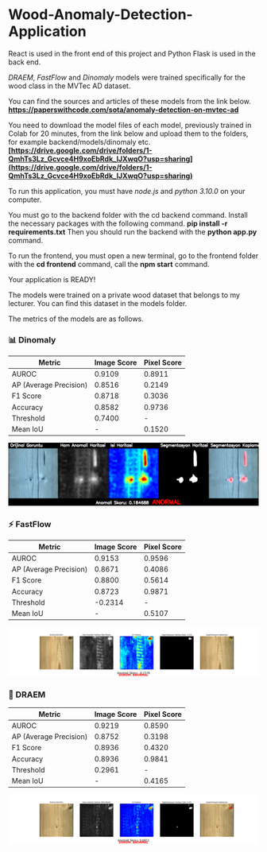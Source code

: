 # Wood-Anomaly-Detection-Application
React is used in the front end of this project and Python Flask is used in the back end.

*DRAEM*, *FastFlow* and *Dinomaly* models were trained specifically for the wood class in the MVTec AD dataset.

You can find the sources and articles of these models from the link below. **https://paperswithcode.com/sota/anomaly-detection-on-mvtec-ad**

You need to download the model files of each model, previously trained in Colab for 20 minutes, from the link below and upload them to the folders, for example backend/models/dinomaly etc.
**[https://drive.google.com/drive/folders/1-QmhTs3Lz_Gcvce4H9xoEbRdk_lJXwqO?usp=sharing](https://drive.google.com/drive/folders/1-QmhTs3Lz_Gcvce4H9xoEbRdk_lJXwqO?usp=sharing)**

To run this application, you must have *node.js* and *python 3.10.0* on your computer.

You must go to the backend folder with the cd backend command. Install the necessary packages with the following command.
**pip install -r requirements.txt**
Then you should run the backend with the **python app.py** command.

To run the frontend, you must open a new terminal, go to the frontend folder with the **cd frontend** command, call the **npm start** command.


Your application is READY!

The models were trained on a private wood dataset that belongs to my lecturer. You can find this dataset in the models folder.

The metrics of the models are as follows.
### 📊 Dinomaly 

| Metric               | Image Score | Pixel Score |
|----------------------|-------------|-------------|
| AUROC                | 0.9109      | 0.8911      |
| AP (Average Precision)| 0.8516     | 0.2149      |
| F1 Score             | 0.8718      | 0.3036      |
| Accuracy             | 0.8582      | 0.9736      |
| Threshold            | 0.7400      | -           |
| Mean IoU             | -           | 0.1520      |

![An example output for Dinomaly](./backend/results/dinomaly/100100026_dinomaly_combined_result.png)

### ⚡ FastFlow 

| Metric               | Image Score | Pixel Score |
|----------------------|-------------|-------------|
| AUROC                | 0.9153      | 0.9596      |
| AP (Average Precision)| 0.8671     | 0.4086      |
| F1 Score             | 0.8800      | 0.5614      |
| Accuracy             | 0.8723      | 0.9871      |
| Threshold            | -0.2314     | -           |
| Mean IoU             | -           | 0.5107      |

![An example output for FastFlow](./backend/results/fastflow/100100038_fastflow__result.png)

### 🧠 DRAEM 

| Metric               | Image Score | Pixel Score |
|----------------------|-------------|-------------|
| AUROC                | 0.9219      | 0.8590      |
| AP (Average Precision)| 0.8752     | 0.3198      |
| F1 Score             | 0.8936      | 0.4320      |
| Accuracy             | 0.8936      | 0.9841      |
| Threshold            | 0.2961      | -           |
| Mean IoU             | -           | 0.4165      |

![An example output for DRAEM](./backend/results/draem/100100035_draem__result.png)





